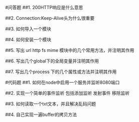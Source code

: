 #问答题
##1. 200HTTP响应是什么意思

##2. Connection:Keep-Alive头为什么很重要

##3. 如何导入一个模块

##4. 如何安装一个模块

##5. 写出 url http fs mime 模块中的几个常用方法，并注明其作用

##6. 写出几个global下的全局变量并注明其作用

##7. 写出几个process 下的几个属性或方法并注明其作用

 
 
#代码题
##1. 如何在node中启用一个服务并监听8080端口

##2. 实现一个简单的事件监听 包括添加监听  发射事件 移除监听

##3. 如何读取一个txt文本，并且解决乱码问题

##4. 自己实现一遍buffer的拷贝方法
